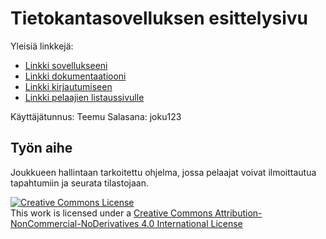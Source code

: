 ﻿# Tietokantasovelluksen esittelysivu

Yleisiä linkkejä:

* [Linkki sovellukseeni](https://jonharju.users.cs.helsinki.fi/tsoha/)
* [Linkki dokumentaatiooni](https://github.com/Jonharju/Tsoha-Bootstrap/blob/master/doc/dokumentaatio.pdf)
* [Linkki kirjautumiseen](https://jonharju.users.cs.helsinki.fi/tsoha/login)
* [Linkki pelaajien listaussivulle](https://jonharju.users.cs.helsinki.fi/tsoha/player/)

Käyttäjätunnus: Teemu
Salasana: joku123

## Työn aihe

Joukkueen hallintaan tarkoitettu ohjelma, jossa pelaajat voivat ilmoittautua tapahtumiin ja seurata tilastojaan.

<a rel="license" href="http://creativecommons.org/licenses/by-nc-nd/4.0/"><img alt="Creative Commons License" style="border-width:0" src="https://i.creativecommons.org/l/by-nc-nd/4.0/88x31.png" /></a><br />This work is licensed under a <a rel="license" href="http://creativecommons.org/licenses/by-nc-nd/4.0/">Creative Commons Attribution-NonCommercial-NoDerivatives 4.0 International License</a>